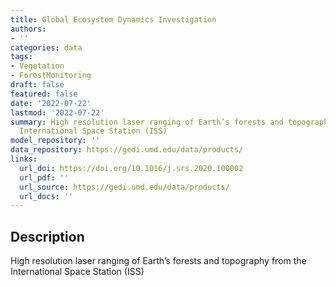 ```yaml
---
title: Global Ecosystem Dynamics Investigation
authors:
- ''
categories: data
tags:
- Vegetation
- ForestMonitoring
draft: false
featured: false
date: '2022-07-22'
lastmod: '2022-07-22'
summary: High resolution laser ranging of Earth’s forests and topography from the
  International Space Station (ISS)
model_repository: ''
data_repository: https://gedi.umd.edu/data/products/
links:
  url_doi: https://doi.org/10.1016/j.srs.2020.100002
  url_pdf: ''
  url_source: https://gedi.umd.edu/data/products/
  url_docs: ''
---
```


## Description

High resolution laser ranging of Earth’s forests and topography from the International Space Station (ISS)

